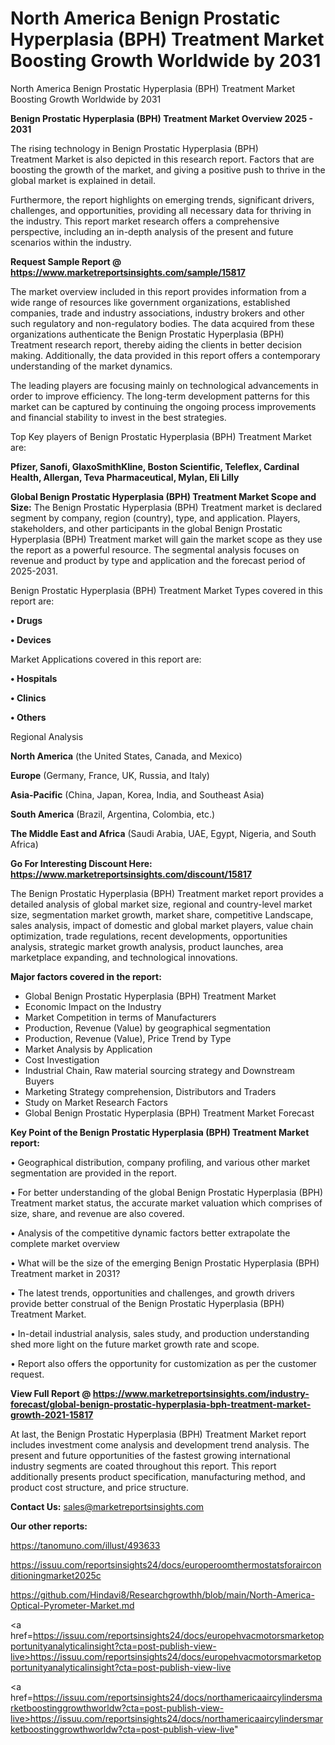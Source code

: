 # North America Benign Prostatic Hyperplasia (BPH) Treatment Market Boosting Growth Worldwide by 2031
 North America Benign Prostatic Hyperplasia (BPH) Treatment Market Boosting Growth Worldwide by 2031

<Strong> Benign Prostatic Hyperplasia (BPH) Treatment Market Overview 2025 - 2031</strong>

The rising technology in Benign Prostatic Hyperplasia (BPH) Treatment Market is also depicted in this research report. Factors that are boosting the growth of the market, and giving a positive push to thrive in the global market is explained in detail.

Furthermore, the report highlights on emerging trends, significant drivers, challenges, and opportunities, providing all necessary data for thriving in the industry. This report market research offers a comprehensive perspective, including an in-depth analysis of the present and future scenarios within the industry.

<strong>Request Sample Report @ <a href=https://www.marketreportsinsights.com/sample/15817>https://www.marketreportsinsights.com/sample/15817</a></strong>

The market overview included in this report provides information from a wide range of resources like government organizations, established companies, trade and industry associations, industry brokers and other such regulatory and non-regulatory bodies. The data acquired from these organizations authenticate the Benign Prostatic Hyperplasia (BPH) Treatment research report, thereby aiding the clients in better decision making. Additionally, the data provided in this report offers a contemporary understanding of the market dynamics.

The leading players are focusing mainly on technological advancements in order to improve efficiency. The long-term development patterns for this market can be captured by continuing the ongoing process improvements and financial stability to invest in the best strategies.

Top Key players of Benign Prostatic Hyperplasia (BPH) Treatment Market are:

<strong>Pfizer, Sanofi, GlaxoSmithKline, Boston Scientific, Teleflex, Cardinal Health, Allergan, Teva Pharmaceutical, Mylan, Eli Lilly</strong>

<strong><b>Global Benign Prostatic Hyperplasia (BPH) Treatment Market Scope and Size:</b></strong>
The Benign Prostatic Hyperplasia (BPH) Treatment market is declared segment by company, region (country), type, and application. Players, stakeholders, and other participants in the global Benign Prostatic Hyperplasia (BPH) Treatment market will gain the market scope as they use the report as a powerful resource. The segmental analysis focuses on revenue and product by type and application and the forecast period of 2025-2031.

Benign Prostatic Hyperplasia (BPH) Treatment Market Types covered in this report are:

<strong>• Drugs

• Devices</strong>

Market Applications covered in this report are:

<strong>• Hospitals

• Clinics

• Others</strong> 

Regional Analysis

<strong>North America</strong> (the United States, Canada, and Mexico)

<strong>Europe</strong> (Germany, France, UK, Russia, and Italy)

<strong>Asia-Pacific</strong> (China, Japan, Korea, India, and Southeast Asia)

<strong>South America</strong> (Brazil, Argentina, Colombia, etc.)

<strong>The Middle East and Africa</strong> (Saudi Arabia, UAE, Egypt, Nigeria, and South Africa)

<strong>Go For Interesting Discount Here: <a href=https://www.marketreportsinsights.com/discount/15817>https://www.marketreportsinsights.com/discount/15817</a></strong>

The Benign Prostatic Hyperplasia (BPH) Treatment market report provides a detailed analysis of global market size, regional and country-level market size, segmentation market growth, market share, competitive Landscape, sales analysis, impact of domestic and global market players, value chain optimization, trade regulations, recent developments, opportunities analysis, strategic market growth analysis, product launches, area marketplace expanding, and technological innovations.

<strong><b>Major factors covered in the report:</b></strong>
<ul>
  <li>Global Benign Prostatic Hyperplasia (BPH) Treatment Market </li>
  <li>Economic Impact on the Industry</li>
  <li>Market Competition in terms of Manufacturers</li>
  <li>Production, Revenue (Value) by geographical segmentation</li>
  <li>Production, Revenue (Value), Price Trend by Type</li>
  <li>Market Analysis by Application</li>
  <li>Cost Investigation</li>
  <li>Industrial Chain, Raw material sourcing strategy and Downstream Buyers</li>
  <li>Marketing Strategy comprehension, Distributors and Traders</li>
  <li>Study on Market Research Factors</li>
  <li>Global Benign Prostatic Hyperplasia (BPH) Treatment Market Forecast</li>
</ul>

<strong><b>Key Point of the Benign Prostatic Hyperplasia (BPH) Treatment Market report:</b></strong>

• Geographical distribution, company profiling, and various other market segmentation are provided in the report.

• For better understanding of the global Benign Prostatic Hyperplasia (BPH) Treatment market status, the accurate market valuation which comprises of size, share, and revenue are also covered.

• Analysis of the competitive dynamic factors better extrapolate the complete market overview

• What will be the size of the emerging Benign Prostatic Hyperplasia (BPH) Treatment market in 2031?

• The latest trends, opportunities and challenges, and growth drivers provide better construal of the Benign Prostatic Hyperplasia (BPH) Treatment Market.

• In-detail industrial analysis, sales study, and production understanding shed more light on the future market growth rate and scope.

• Report also offers the opportunity for customization as per the customer request.

<strong><b>View Full Report @ <a href=https://www.marketreportsinsights.com/industry-forecast/global-benign-prostatic-hyperplasia-bph-treatment-market-growth-2021-15817>https://www.marketreportsinsights.com/industry-forecast/global-benign-prostatic-hyperplasia-bph-treatment-market-growth-2021-15817</a></b></strong>


At last, the Benign Prostatic Hyperplasia (BPH) Treatment Market report includes investment come analysis and development trend analysis. The present and future opportunities of the fastest growing international industry segments are coated throughout this report. This report additionally presents product specification, manufacturing method, and product cost structure, and price structure.

<strong>Contact Us:</strong>
sales@marketreportsinsights.com

<strong>Our other reports:</strong>

<a href=https://tanomuno.com/illust/493633>https://tanomuno.com/illust/493633</a>

<a href=https://issuu.com/reportsinsights24/docs/europeroomthermostatsforairconditioningmarket2025c>https://issuu.com/reportsinsights24/docs/europeroomthermostatsforairconditioningmarket2025c</a>

<a href=https://github.com/Hindavi8/Researchgrowthh/blob/main/North-America-Optical-Pyrometer-Market.md>https://github.com/Hindavi8/Researchgrowthh/blob/main/North-America-Optical-Pyrometer-Market.md</a>

<a href=https://issuu.com/reportsinsights24/docs/europehvacmotorsmarketopportunityanalyticalinsight?cta=post-publish-view-live>https://issuu.com/reportsinsights24/docs/europehvacmotorsmarketopportunityanalyticalinsight?cta=post-publish-view-live</a>

<a href=https://issuu.com/reportsinsights24/docs/northamericaaircylindersmarketboostinggrowthworldw?cta=post-publish-view-live>https://issuu.com/reportsinsights24/docs/northamericaaircylindersmarketboostinggrowthworldw?cta=post-publish-view-live</a>"
